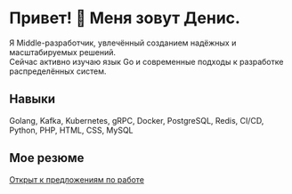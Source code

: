 # Привет! 👋 Меня зовут Денис.

Я Middle-разработчик, увлечённый созданием надёжных и масштабируемых решений.  
Сейчас активно изучаю язык Go и современные подходы к разработке распределённых систем.

## Навыки
Golang, Kafka, Kubernetes, gRPC, Docker, PostgreSQL, Redis, CI/CD, Python, PHP, HTML, CSS, MySQL

## Мое резюме
[Открыт к предложениям по работе](https://github.com/DenisUstinov/DenisUstinov/blob/main/CV.md)
